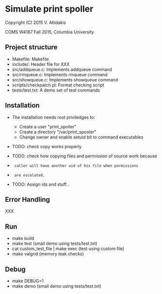 Simulate print spoller
==
Copyright (C) 2015 V. Atlidakis

COMS W4187 Fall 2015, Columbia University

## Project structure

* Makefile: Makefile
* include/: Header file for XXX
* src/addqueue.c: Implements addqueue command
* src/rmqueue.c: Implements rmqueue command
* src/showqueue.c: Implements showqueue command
* scripts/checkpatch.pl: Format checking script
* tests/test.txt: A demo set of test commands

## Installation
* The installation needs root priviledges to:
  - Create a user "print_spoller"
  - Create a directory "/var/print_spooler"
  - Change owner and enable setuid bit to command executables

 * TODO: check copy works properly
 * TODO: check how copying files and permission of source work because
 * 		caller will have another uid of his file when permissions
 * 		are escalated.
 * TODO: Assign ids and stuff..



## Error Handling
XXX

## Run
* make build
* make test (small demo using tests/test.txt)
* cat custom_test_file | make exec (test using custom file)
* make valgrid (memory leak checks)

## Debug
* make DEBUG=1
* make demo (small demo using tests/test.txt)
